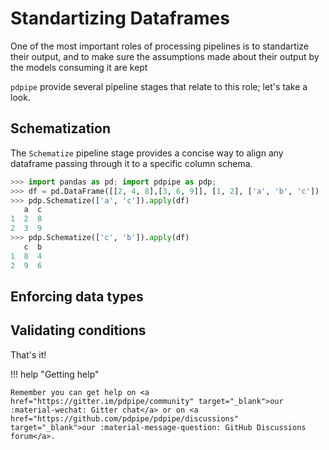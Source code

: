 # Standartizing Dataframes 

One of the most important roles of processing pipelines is to standartize their
output, and to make sure the assumptions made about their output by the models
consuming it are kept

`pdpipe` provide several pipeline stages that relate to this role; let's take
a look.


## Schematization

The `Schematize` pipeline stage provides a concise way to align any dataframe
passing through it to a specific column schema.

```python
>>> import pandas as pd; import pdpipe as pdp;
>>> df = pd.DataFrame([[2, 4, 8],[3, 6, 9]], [1, 2], ['a', 'b', 'c'])
>>> pdp.Schematize(['a', 'c']).apply(df)
   a  c
1  2  8
2  3  9
>>> pdp.Schematize(['c', 'b']).apply(df)
   c  b
1  8  4
2  9  6
```

## Enforcing data types

## Validating conditions


That's it!

!!! help "Getting help"

    Remember you can get help on <a href="https://gitter.im/pdpipe/community" target="_blank">our :material-wechat: Gitter chat</a> or on <a href="https://github.com/pdpipe/pdpipe/discussions" target="_blank">our :material-message-question: GitHub Discussions forum</a>.
